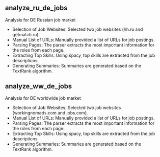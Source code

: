 ## analyze_ru_de_jobs

Analysis for DE Russian job market 

- Selection of Job Websites: Selected two job websites (hh.ru and getmatch.ru).
- Manual List of URLs: Manually provided a list of URLs for job postings.
- Parsing Pages: The parser extracts the most important information for the roles from each page.
- Extracting Top Skills: Using spacy, top skills are extracted from the job descriptions.
- Generating Summaries: Summaries are generated based on the TextRank algorithm.

## analyze_ww_de_jobs

Analysis for DE worldwide job market

- Selection of Job Websites: Selected two job websites (workingnomads.com and jobs.com).
- Manual List of URLs: Manually provided a list of URLs for job postings.
- Parsing Pages: The parser extracts the most important information for the roles from each page.
- Extracting Top Skills: Using spacy, top skills are extracted from the job descriptions.
- Generating Summaries: Summaries are generated based on the TextRank algorithm.